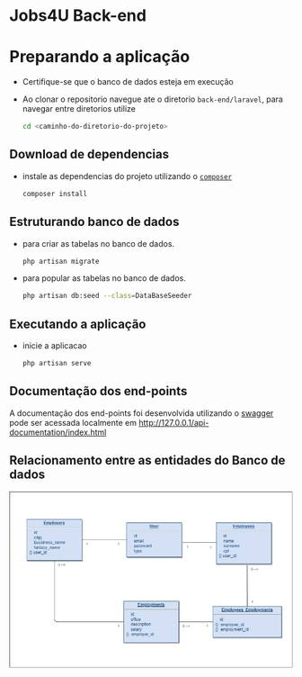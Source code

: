

# Jobs4U Back-end
# Preparando a aplicação

* Certifique-se que o banco de dados esteja em execução

* Ao clonar o repositorio navegue ate o diretorio `back-end/laravel`, para navegar entre diretorios utilize
    ```bash
    cd <caminho-do-diretorio-do-projeto>
    ```

## Download de dependencias
* instale as dependencias do projeto utilizando o [`composer`](https://getcomposer.org/)
    ```bash
    composer install
    ```

## Estruturando banco de dados
* para criar as tabelas no banco de dados.
    ```bash
    php artisan migrate
    ```

* para popular as tabelas no banco de dados.
    ```bash
    php artisan db:seed --class=DataBaseSeeder
    ```

## Executando a aplicação

* inicie a aplicacao
    ```bash
    php artisan serve
    ```

## Documentação dos end-points
 A documentação dos end-points foi desenvolvida utilizando o [swagger](https://swagger.io/specification) pode ser acessada localmente em http://127.0.0.1/api-documentation/index.html

## Relacionamento entre as entidades do Banco de dados
<img src="./back-end/laravel/docs/jobs4u-db-relationship.jpg">
